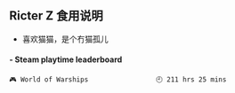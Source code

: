 ## Ricter Z 食用说明
- 喜欢猫猫，是个冇猫孤儿

<!-- steam-box start -->
#### - Steam playtime leaderboard
```text
🎮 World of Warships                 🕘 211 hrs 25 mins
```
<!-- Powered by https://github.com/YouEclipse/steam-box . -->
<!-- steam-box end -->
